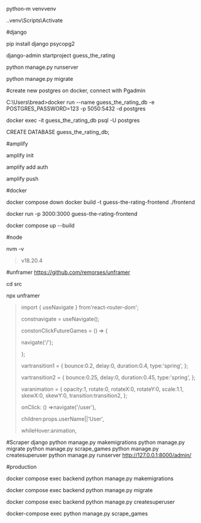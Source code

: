 python-m venvvenv

.\.venv\Scripts\Activate

#django

pip install django psycopg2

django-admin startproject guess_the_rating

python manage.py runserver

python manage.py migrate

#create new postgres on docker, connect with Pgadmin

C:\Users\bread>docker run --name guess_the_rating_db -e POSTGRES_PASSWORD=123 -p 5050:5432 -d postgres

docker exec -it guess_the_rating_db psql -U postgres

CREATE DATABASE guess_the_rating_db;

#amplify

amplify init

amplify add auth

amplify push

#docker

docker compose down
docker build -t guess-the-rating-frontend ./frontend

docker run -p 3000:3000 guess-the-rating-frontend

docker compose up --build

#node

nvm -v

> v18.20.4

#unframer
https://github.com/remorses/unframer

cd src

npx unframer

> import { useNavigate } from'react-router-dom';
>
> constnavigate = useNavigate();
>
> constonClickFutureGames = () => {
>
> navigate('/');
>
> };
>
> vartransition1 = { bounce:0.2, delay:0, duration:0.4, type:'spring', };
>
> vartransition2 = { bounce:0.25, delay:0, duration:0.45, type:'spring', };
>
> varanimation = { opacity:1, rotate:0, rotateX:0, rotateY:0, scale:1.1, skewX:0, skewY:0, transition:transition2, };
>
> onClick: () =>navigate('/user'),
>
> children:props.userName||'User',
>
> whileHover:animation,

#Scraper django
python manage.py makemigrations
python manage.py migrate
python manage.py scrape_games
python manage.py createsuperuser
python manage.py runserver
http://127.0.0.1:8000/admin/

#production

docker compose exec backend python manage.py makemigrations

docker compose exec backend python manage.py migrate

docker compose exec backend python manage.py createsuperuser

docker-compose exec python manage.py scrape_games
